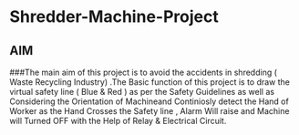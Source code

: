 # Shredder-Machine-Project

## AIM 

###The main aim of this project is to avoid the accidents in shredding ( Waste Recycling Industry) .The Basic function of this project is to draw the virtual safety line ( Blue & Red ) as per the Safety Guidelines as well as Considering the Orientation of Machineand Continiosly detect the Hand of Worker as the Hand Crosses the Safety line , Alarm Will raise and Machine will Turned OFF with the Help of Relay & Electrical Circuit.
